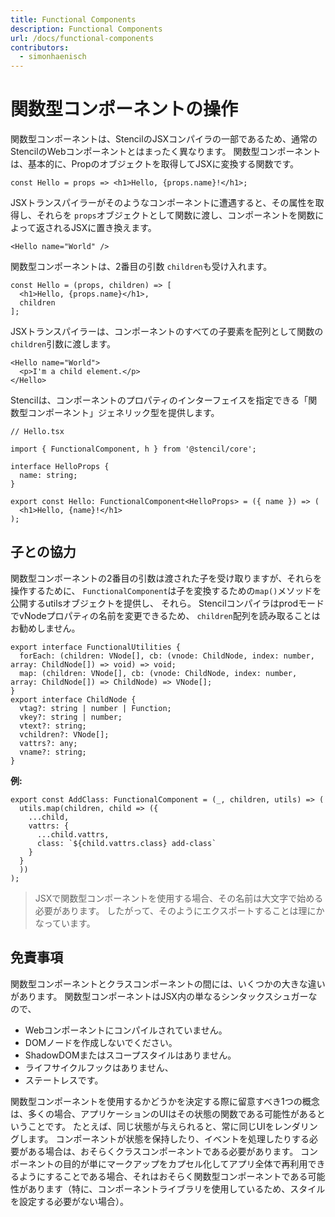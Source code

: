```yaml
---
title: Functional Components
description: Functional Components
url: /docs/functional-components
contributors:
  - simonhaenisch
---
```


# 関数型コンポーネントの操作

関数型コンポーネントは、StencilのJSXコンパイラの一部であるため、通常のStencilのWebコンポーネントとはまったく異なります。 関数型コンポーネントは、基本的に、Propのオブジェクトを取得してJSXに変換する関数です。

```tsx
const Hello = props => <h1>Hello, {props.name}!</h1>;
```

JSXトランスパイラーがそのようなコンポーネントに遭遇すると、その属性を取得し、それらを `props`オブジェクトとして関数に渡し、コンポーネントを関数によって返されるJSXに置き換えます。

```tsx
<Hello name="World" />
```

関数型コンポーネントは、2番目の引数 `children`も受け入れます。

```tsx
const Hello = (props, children) => [
  <h1>Hello, {props.name}</h1>,
  children
];
```

JSXトランスパイラーは、コンポーネントのすべての子要素を配列として関数の `children`引数に渡します。

```tsx
<Hello name="World">
  <p>I'm a child element.</p>
</Hello>
```

Stencilは、コンポーネントのプロパティのインターフェイスを指定できる「関数型コンポーネント」ジェネリック型を提供します。

```tsx
// Hello.tsx

import { FunctionalComponent, h } from '@stencil/core';

interface HelloProps {
  name: string;
}

export const Hello: FunctionalComponent<HelloProps> = ({ name }) => (
  <h1>Hello, {name}!</h1>
);
```

## 子との協力

関数型コンポーネントの2番目の引数は渡された子を受け取りますが、それらを操作するために、 `FunctionalComponent`は子を変換するための` map() `メソッドを公開するutilsオブジェクトを提供し、 それら。 StencilコンパイラはprodモードでvNodeプロパティの名前を変更できるため、 `children`配列を読み取ることはお勧めしません。

```tsx
export interface FunctionalUtilities {
  forEach: (children: VNode[], cb: (vnode: ChildNode, index: number, array: ChildNode[]) => void) => void;
  map: (children: VNode[], cb: (vnode: ChildNode, index: number, array: ChildNode[]) => ChildNode) => VNode[];
}
export interface ChildNode {
  vtag?: string | number | Function;
  vkey?: string | number;
  vtext?: string;
  vchildren?: VNode[];
  vattrs?: any;
  vname?: string;
}
```

**例:**

```tsx
export const AddClass: FunctionalComponent = (_, children, utils) => (
  utils.map(children, child => ({
    ...child,
    vattrs: {
      ...child.vattrs,
      class: `${child.vattrs.class} add-class`
    }
  }
  ))
);
```

> JSXで関数型コンポーネントを使用する場合、その名前は大文字で始める必要があります。 したがって、そのようにエクスポートすることは理にかなっています。


## 免責事項

関数型コンポーネントとクラスコンポーネントの間には、いくつかの大きな違いがあります。 関数型コンポーネントはJSX内の単なるシンタックスシュガーなので、

* Webコンポーネントにコンパイルされていません。
* DOMノードを作成しないでください。
* ShadowDOMまたはスコープスタイルはありません。
* ライフサイクルフックはありません、
* ステートレスです。

関数型コンポーネントを使用するかどうかを決定する際に留意すべき1つの概念は、多くの場合、アプリケーションのUIはその状態の関数である可能性があるということです。 たとえば、同じ状態が与えられると、常に同じUIをレンダリングします。 コンポーネントが状態を保持したり、イベントを処理したりする必要がある場合は、おそらくクラスコンポーネントである必要があります。 コンポーネントの目的が単にマークアップをカプセル化してアプリ全体で再利用できるようにすることである場合、それはおそらく関数型コンポーネントである可能性があります（特に、コンポーネントライブラリを使用しているため、スタイルを設定する必要がない場合）。